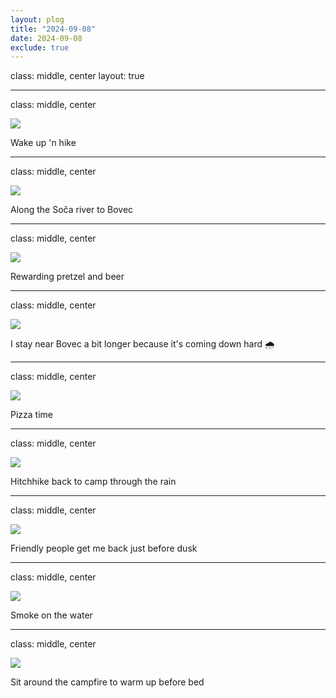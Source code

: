 ```yaml
---
layout: plog
title: "2024-09-08"
date: 2024-09-08
exclude: true
---
```


class: middle, center
layout: true

---

class: middle, center

<img class="plog-picture" src="{{ site.baseurl }}/img/plog/2024-09-08/01.jpg" />

Wake up 'n hike

---

class: middle, center

<img class="plog-picture" src="{{ site.baseurl }}/img/plog/2024-09-08/02.jpg" />

Along the Soča river to Bovec

---

class: middle, center

<img class="plog-picture" src="{{ site.baseurl }}/img/plog/2024-09-08/03.jpg" />

Rewarding pretzel and beer

---

class: middle, center

<img class="plog-picture" src="{{ site.baseurl }}/img/plog/2024-09-08/04.jpg" />

I stay near Bovec a bit longer because it's coming down hard 🌧️

---

class: middle, center

<img class="plog-picture" src="{{ site.baseurl }}/img/plog/2024-09-08/05.jpg" />

Pizza time

---

class: middle, center

<img class="plog-picture" src="{{ site.baseurl }}/img/plog/2024-09-08/06.jpg" />

Hitchhike back to camp through the rain

---

class: middle, center

<img class="plog-picture" src="{{ site.baseurl }}/img/plog/2024-09-08/07.jpg" />

Friendly people get me back just before dusk

---

class: middle, center

<img class="plog-picture" src="{{ site.baseurl }}/img/plog/2024-09-08/08.jpg" />

Smoke on the water

---

class: middle, center

<img class="plog-picture" src="{{ site.baseurl }}/img/plog/2024-09-08/09.jpg" />

Sit around the campfire to warm up before bed

